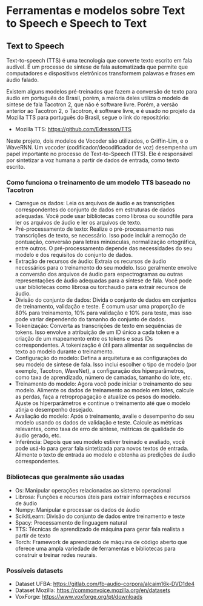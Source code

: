 # Ferramentas e modelos sobre Text to Speech e Speech to Text
## Text to Speech
Text-to-speech (TTS) é uma tecnologia que converte texto escrito em fala audível. É um processo de síntese de fala automatizada que permite que computadores e dispositivos eletrônicos transformem palavras e frases em áudio falado.

Existem alguns modelos pré-treinados que fazem a conversão de texto para áudio em português do Brasil, porém, a maioria deles utiliza o modelo de síntese de fala Tacotron 2, que não é software livre. Porém, a versão anterior ao Tacotron 2, o Tacotron, é software livre, e é usado no projeto da Mozilla TTS para português do Brasil, segue o link do repositório:
- Mozilla TTS: <https://github.com/Edresson/TTS>

Neste projeto, dois modelos de Vocoder são utilizados, o Griffin-Lim, e o WaveRNN. Um vocoder (codificador/decodificador de voz) desempenha um papel importante no processo de Text-to-Speech (TTS). Ele é responsável por sintetizar a voz humana a partir de dados de entrada, como texto escrito.

### Como funciona o treinamento de um modelo TTS baseado no Tacotron
- Carregue os dados: Leia os arquivos de áudio e as transcrições correspondentes do conjunto de dados em estruturas de dados adequadas. Você pode usar bibliotecas como librosa ou soundfile para ler os arquivos de áudio e ler os arquivos de texto.
- Pré-processamento de texto: Realize o pré-processamento nas transcrições de texto, se necessário. Isso pode incluir a remoção de pontuação, conversão para letras minúsculas, normalização ortográfica, entre outros. O pré-processamento depende das necessidades do seu modelo e dos requisitos do conjunto de dados.
- Extração de recursos de áudio: Extraia os recursos de áudio necessários para o treinamento do seu modelo. Isso geralmente envolve a conversão dos arquivos de áudio para espectrogramas ou outras representações de áudio adequadas para a síntese de fala. Você pode usar bibliotecas como librosa ou torchaudio para extrair recursos de áudio.
- Divisão do conjunto de dados: Divida o conjunto de dados em conjuntos de treinamento, validação e teste. É comum usar uma proporção de 80% para treinamento, 10% para validação e 10% para teste, mas isso pode variar dependendo do tamanho do conjunto de dados.
- Tokenização: Converta as transcrições de texto em sequências de tokens. Isso envolve a atribuição de um ID único a cada token e a criação de um mapeamento entre os tokens e seus IDs correspondentes. A tokenização é útil para alimentar as sequências de texto ao modelo durante o treinamento.
- Configuração do modelo: Defina a arquitetura e as configurações do seu modelo de síntese de fala. Isso inclui escolher o tipo de modelo (por exemplo, Tacotron, WaveNet), a configuração dos hiperparâmetros, como taxa de aprendizado, número de camadas, tamanho do lote, etc.
- Treinamento do modelo: Agora você pode iniciar o treinamento do seu modelo. Alimente os dados de treinamento ao modelo em lotes, calcule as perdas, faça a retropropagação e atualize os pesos do modelo. Ajuste os hiperparâmetros e continue o treinamento até que o modelo atinja o desempenho desejado.
- Avaliação do modelo: Após o treinamento, avalie o desempenho do seu modelo usando os dados de validação e teste. Calcule as métricas relevantes, como taxa de erro de síntese, métricas de qualidade do áudio gerado, etc.
- Inferência: Depois que seu modelo estiver treinado e avaliado, você pode usá-lo para gerar fala sintetizada para novos textos de entrada. Alimente o texto de entrada ao modelo e obtenha as predições de áudio correspondentes.

### Bibliotecas que geralmente são usadas

- Os: Manipular operações relacionadas ao sistema operacional
- Librosa: Funções e recursos úteis para extrair informações e recursos de áudio
- Numpy: Manipular e processar os dados de áudio
- ScikitLearn: Divisão do conjunto de dados entre treinamento e teste
- Spacy: Processamento de linguagem natural
- TTS: Técnicas de aprendizado de máquina para gerar fala realista a partir de texto
- Torch: Framework de aprendizado de máquina de código aberto que oferece uma ampla variedade de ferramentas e bibliotecas para construir e treinar redes neurais.

### Possíveis datasets
- Dataset UFBA: <https://gitlab.com/fb-audio-corpora/alcaim16k-DVD1de4>
- Dataset Mozilla: <https://commonvoice.mozilla.org/en/datasets>
- VoxForge: <https://www.voxforge.org/pt/downloads>

